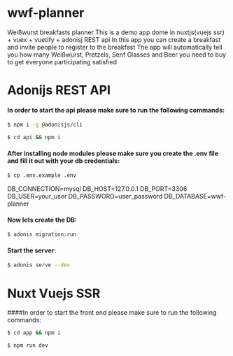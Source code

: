 # wwf-planner
Weißwurst breakfasts planner
This is a demo app dome in nuxtjs(vuejs ssr) + vuex + vuetify + adonisj REST api
In this app you can create a breakfast and invite people to register to the breakfast
The app will automatically tell you how many Weißwurst, Pretzels, Senf Glasses and Beer you need to buy to get everyone participating satisfied

# Adonijs REST API
#### In order to start the api please make sure to run the following commands:
``` bash
$ npm i -g @adonisjs/cli
``` 
``` bash
$ cd api && npm i
``` 
#### After installing node modules please make sure you create the .env file and fill it out with your db credentials:
``` bash
$ cp .env.example .env
``` 
DB_CONNECTION=mysql
DB_HOST=127.0.0.1
DB_PORT=3306
DB_USER=your_user
DB_PASSWORD=user_password
DB_DATABASE=wwf-planner
#### Now lets create the DB:
``` bash
$ adonis migration:run
```
#### Start the server:
``` bash
$ adonis serve --dev
```
# Nuxt Vuejs SSR 
####In order to start the front end please make sure to run the following commands:
``` bash
$ cd app && npm i
```
``` bash
$ npm run dev
``` 
